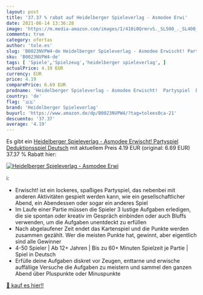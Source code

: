 ```yaml
---
layout: post
title: '37.37 % rabat auf Heidelberger Spieleverlag - Asmodee Erwi'
date: 2021-06-14 13:36:28
image: 'https://m.media-amazon.com/images/I/410i0QrmrvS._SL500_._SL400_.jpg'
comments: true
category: ofertas
author: 'tole.es'
slug: 'B0023NVPW4-de Heidelberger Spieleverlag - Asmodee Erwischt! Partyspiel...'
sku: 'B0023NVPW4-de'
tags: [ 'Spiele','Spielzeug','heidelberger spieleverlag', ]
actualPrice: 4.19 EUR
currency: EUR
price: 4.19
comparePrice: 6.69 EUR
prodname: 'Heidelberger Spieleverlag - Asmodee Erwischt!  Partyspiel  Deduktionsspiel  Deutsch'
country: 'de'
flag: '🇩🇪'
brand: 'Heidelberger Spieleverlag'
buyurl: 'https://www.amazon.de/dp/B0023NVPW4/?tag=tolees0ca-21'
descuento: '37.37'
average: '4.19'
---
```


Es gibt ein [Heidelberger Spieleverlag - Asmodee Erwischt!  Partyspiel  Deduktionsspiel  Deutsch](https://www.amazon.de/dp/B0023NVPW4/?tag=tolees0ca-21) mit aktuellem Preis 4.19 EUR (original: 6.69 EUR) 37.37 % Rabatt hier:

[![Heidelberger Spieleverlag - Asmodee Erwi](https://m.media-amazon.com/images/I/410i0QrmrvS._SL500_._SL400_.jpg)](https://www.amazon.de/dp/B0023NVPW4/?tag=tolees0ca-21)

ℹ️:

- Erwischt! ist ein lockeres, spaßiges Partyspiel, das nebenbei mit anderen Aktivitäten gespielt werden kann, wie ein gesellschaftlicher Abend, ein Abendessen oder sogar ein anderes Spiel
- Im Laufe einer Partie müssen die Spieler 3 lustige Aufgaben erledigen, die sie spontan oder kreativ im Gespräch einbinden oder auch Bluffs verwenden, um die Aufgaben unentdeckt zu erfüllen
- Nach abgelaufener Zeit endet das Kartenspiel und die Punkte werden zusammen gezählt. Wer die meisten Punkte hat, gewinnt, aber eigentlich sind alle Gewinner
- 4-50 Spieler | Ab 12+ Jahren | Bis zu 60+ Minuten Spielzeit je Partie | Spiel in Deutsch
- Erfülle deine Aufgaben diskret vor Zeugen, enttarne und erwische auffällige Versuche die Aufgaben zu meistern und sammel den ganzen Abend über Pluspunkte oder Minuspunkte

[🛒 kauf es hier!!](https://www.amazon.de/dp/B0023NVPW4/?tag=tolees0ca-21)
